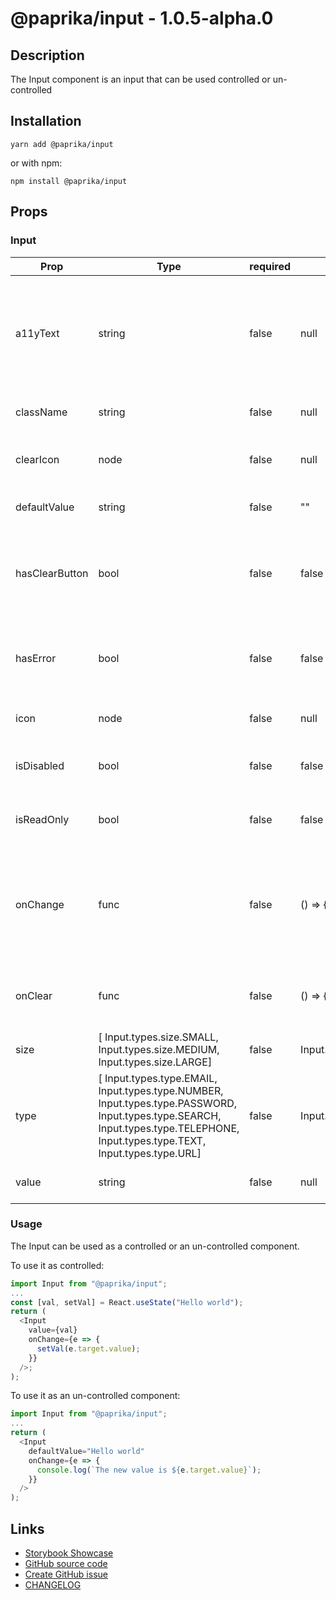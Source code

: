 <!-- start: Autogenerated - do not modify -->

# @paprika/input - 1.0.5-alpha.0

## Description

The Input component is an input that can be used controlled or un-controlled

## Installation

```
yarn add @paprika/input
```

or with npm:

```
npm install @paprika/input
```

## Props

### Input

| Prop           | Type                                                                                                                                                                            | required | default                 | Description                                                                                         |
| -------------- | ------------------------------------------------------------------------------------------------------------------------------------------------------------------------------- | -------- | ----------------------- | --------------------------------------------------------------------------------------------------- |
| a11yText       | string                                                                                                                                                                          | false    | null                    | Descriptive a11y text for assistive technologies. By default, text from children node will be used. |
| className      | string                                                                                                                                                                          | false    | null                    | Sets the class for the input.                                                                       |
| clearIcon      | node                                                                                                                                                                            | false    | null                    | Custom icon for the clear action in the input.                                                      |
| defaultValue   | string                                                                                                                                                                          | false    | ""                      | Sets the default input value                                                                        |
| hasClearButton | bool                                                                                                                                                                            | false    | false                   | If true displays a clear button inside the input if it contains a value.                            |
| hasError       | bool                                                                                                                                                                            | false    | false                   | If true displays a red border around input to show error.                                           |
| icon           | node                                                                                                                                                                            | false    | null                    | Displays an icon inside the input.                                                                  |
| isDisabled     | bool                                                                                                                                                                            | false    | false                   | If true it makes the input disabled.                                                                |
| isReadOnly     | bool                                                                                                                                                                            | false    | false                   | If true it makes the input read only.                                                               |
| onChange       | func                                                                                                                                                                            | false    | () => {}                | Callback to be executed when the input value is changed. Should not be used with defaultValue prop  |
| onClear        | func                                                                                                                                                                            | false    | () => {}                | Callback to be executed when the input value is cleared                                             |
| size           | [ Input.types.size.SMALL, Input.types.size.MEDIUM, Input.types.size.LARGE]                                                                                                      | false    | Input.types.size.MEDIUM | Changes the size of the input.                                                                      |
| type           | [ Input.types.type.EMAIL, Input.types.type.NUMBER, Input.types.type.PASSWORD, Input.types.type.SEARCH, Input.types.type.TELEPHONE, Input.types.type.TEXT, Input.types.type.URL] | false    | Input.types.type.TEXT   | Allows user to specify the type of input.                                                           |
| value          | string                                                                                                                                                                          | false    | null                    | The value inside of the input                                                                       |

<!-- end: Autogenerated - do not modify -->
<!-- content -->

### Usage

The Input can be used as a controlled or an un-controlled component.

To use it as controlled:

```js
import Input from "@paprika/input";
...
const [val, setVal] = React.useState("Hello world");
return (
  <Input
    value={val}
    onChange={e => {
      setVal(e.target.value);
    }}
  />;
);
```

To use it as an un-controlled component:

```js
import Input from "@paprika/input";
...
return (
  <Input
    defaultValue="Hello world"
    onChange={e => {
      console.log(`The new value is ${e.target.value}`);
    }}
  />
);
```

<!-- eoContent -->

## Links

- [Storybook Showcase](https://paprika.highbond.com/?path=/story/forms-input--showcase)
- [GitHub source code](https://github.com/acl-services/paprika/tree/master/packages/Input/src)
- [Create GitHub issue](https://github.com/acl-services/paprika/issues/new?label=[]&title=@paprika/input%20[help]:%20your%20short%20description&body=%0A%23%20Help%20wanted%0A%0A%23%23%20Please%20write%20your%20question.%0A*A%20clear%20and%20concise%20description%20of%20what%20the%20question%20is*%0A%0A%23%23%20Additional%20context%0A*Add%20any%20other%20context%20or%20screenshots%20about%20your%20question%20here.*%0A)
- [CHANGELOG](https://github.com/acl-services/paprika/tree/master/packages/Input/CHANGELOG.md)
